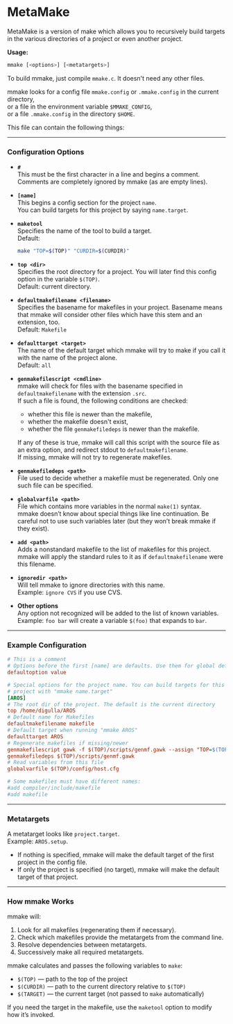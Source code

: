 # MetaMake

MetaMake is a version of make which allows you to recursively build targets
in the various directories of a project or even another project.

**Usage:**  
```bash
mmake [<options>] [<metatargets>]
```

To build mmake, just compile `mmake.c`. It doesn't need any other files.

mmake looks for a config file `mmake.config` or `.mmake.config` in the current directory,  
or a file in the environment variable `$MMAKE_CONFIG`,  
or a file `.mmake.config` in the directory `$HOME`.  

This file can contain the following things:

---

### Configuration Options

- **`#`**  
  This must be the first character in a line and begins a comment.  
  Comments are completely ignored by mmake (as are empty lines).

- **`[name]`**  
  This begins a config section for the project `name`.  
  You can build targets for this project by saying `name.target`.

- **`maketool`**  
  Specifies the name of the tool to build a target.  
  Default:  
  ```bash
  make "TOP=$(TOP)" "CURDIR=$(CURDIR)"
  ```

- **`top <dir>`**  
  Specifies the root directory for a project. You will later find this config option in the variable `$(TOP)`.  
  Default: current directory.

- **`defaultmakefilename <filename>`**  
  Specifies the basename for makefiles in your project. Basename means that mmake will consider other files which have this stem and an extension, too.  
  Default: `Makefile`

- **`defaulttarget <target>`**  
  The name of the default target which mmake will try to make if you call it with the name of the project alone.  
  Default: `all`

- **`genmakefilescript <cmdline>`**  
  mmake will check for files with the basename specified in `defaultmakefilename` with the extension `.src`.  
  If such a file is found, the following conditions are checked:  
  - whether this file is newer than the makefile,  
  - whether the makefile doesn't exist,  
  - whether the file `genmakefiledeps` is newer than the makefile.  

  If any of these is true, mmake will call this script with the source file as an extra option, and redirect stdout to `defaultmakefilename`.  
  If missing, mmake will not try to regenerate makefiles.

- **`genmakefiledeps <path>`**  
  File used to decide whether a makefile must be regenerated. Only one such file can be specified.

- **`globalvarfile <path>`**  
  File which contains more variables in the normal `make(1)` syntax.  
  mmake doesn’t know about special things like line continuation. Be careful not to use such variables later (but they won’t break mmake if they exist).

- **`add <path>`**  
  Adds a nonstandard makefile to the list of makefiles for this project.  
  mmake will apply the standard rules to it as if `defaultmakefilename` were this filename.

- **`ignoredir <path>`**  
  Will tell mmake to ignore directories with this name.  
  Example: `ignore CVS` if you use CVS.

- **Other options**  
  Any option not recognized will be added to the list of known variables.  
  Example: `foo bar` will create a variable `$(foo)` that expands to `bar`.

---

### Example Configuration

```ini
# This is a comment
# Options before the first [name] are defaults. Use them for global defaults
defaultoption value

# Special options for the project name. You can build targets for this
# project with "mmake name.target"
[AROS]
# The root dir of the project. The default is the current directory
top /home/digulla/AROS
# Default name for Makefiles
defaultmakefilename makefile
# Default target when running "mmake AROS"
defaulttarget AROS
# Regenerate makefiles if missing/newer
genmakefilescript gawk -f $(TOP)/scripts/genmf.gawk --assign "TOP=$(TOP)"
genmakefiledeps $(TOP)/scripts/genmf.gawk
# Read variables from this file
globalvarfile $(TOP)/config/host.cfg

# Some makefiles must have different names:
#add compiler/include/makefile
#add makefile
```

---

### Metatargets

A metatarget looks like `project.target`.  
Example: `AROS.setup`.

- If nothing is specified, mmake will make the default target of the first project in the config file.  
- If only the project is specified (no target), mmake will make the default target of that project.

---

### How mmake Works

mmake will:

1. Look for all makefiles (regenerating them if necessary).  
2. Check which makefiles provide the metatargets from the command line.  
3. Resolve dependencies between metatargets.  
4. Successively make all required metatargets.

mmake calculates and passes the following variables to `make`:

- `$(TOP)` — path to the top of the project  
- `$(CURDIR)` — path to the current directory relative to `$(TOP)`  
- `$(TARGET)` — the current target (not passed to `make` automatically)

If you need the target in the makefile, use the `maketool` option to modify how it’s invoked.
